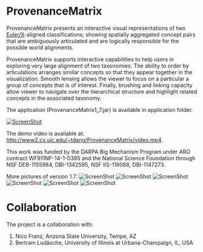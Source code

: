# ProvenanceMatrix
ProvenanceMatrix presents an interactive visual representations of two [Euler/X](https://github.com/EulerProject/EulerX)-aligned classifications; showing spatially aggregated concept pairs that are ambiguously articulated and are logically responsible for the possible world alignments. 

ProvenanceMatrix supports interactive capabilities to help users in exploring very large alignment of two taxonomies. The ability to order by articulations arranges similar concepts so that they appear together in the visualization. Smooth lensing allows the viewer to focus on a particular a group of concepts that is of interest. Finally, brushing and linking capacity allow viewer to navigate over the hierarchical structure and highlight related concepts in the associated taxonomy.

The application (ProvenanceMatrix1_7.jar) is available in application folder.

[![ScreenShot](http://www.cs.uic.edu/~tdang/PathwayMatrix/ProvenanceMatrix.png)](http://www2.cs.uic.edu/~tdang/ProvenanceMatrix/video.mp4)

The demo video is available at: http://www2.cs.uic.edu/~tdang/ProvenanceMatrix/video.mp4.

This work was funded by the DARPA Big Mechanism Program under ARO contract WF911NF-14-1-0395 and the National Science Foundation through NSF DEB-1155984, DBI-1342595, NSF IIS-118088, DBI-1147273.

More pictures of version 1.7:
![ScreenShot](http://www.cs.uic.edu/~tdang/ProvenanceMatrix/pic1.png)
![ScreenShot](http://www.cs.uic.edu/~tdang/ProvenanceMatrix/pic2.png)
![ScreenShot](http://www.cs.uic.edu/~tdang/ProvenanceMatrix/pic3.png)
![ScreenShot](http://www.cs.uic.edu/~tdang/ProvenanceMatrix/pic4.png)
![ScreenShot](http://www.cs.uic.edu/~tdang/ProvenanceMatrix/pic5.png)
![ScreenShot](http://www.cs.uic.edu/~tdang/ProvenanceMatrix/pic6.png)

# Collaboration
The project is a collaboration with:

1. Nico Franz, Arizona State University, Tempe, AZ
2. Bertram Ludäsche, University of Illinois at Urbana-Champaign, IL, USA


